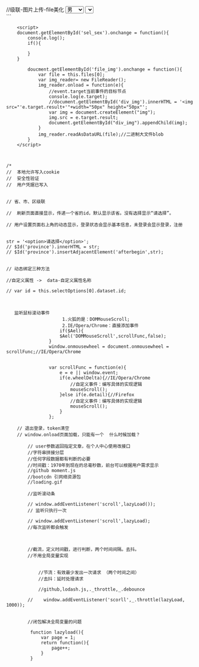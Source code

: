 <div>
//级联-图片上传-file美化
	<select name="" id="sel_sex">
			<option value="1">男</option>
			<option value="2">女</option>
			<option value="3">未知</option>
	</select>
	<select>
			
	</select>
	<input type="file" id="file_img"></input>
</div>
<div id="div_img">
	
</div>
```

		<script>
		document.getElementById('sel_sex').onchange = function(){
			console.log();
			if(){
				
			}
		}
		
			doucment.getElementById('file_img').onchange = function(){
				var file = this.files[0];
				var img_reader= new FileReader();
				img_reader.onload = function(e){
					//event.target当前事件的目标节点
					console.log(e.target);
					//document.getElementById('div_img').innerHTML = '<img src="'e.target.result+'"+width="50px" height="50px"';
					var img = document.createElement("img");
					img.src = e.target.result;
					document.getElementById("div_img").appendChild(img);
				}
				img_reader.readAsDataURL(file);//二进制大文件blob
			}
		</script>
```


/*
//  本地允许写入cookie
//  安全性验证
//  用户凭据已写入


// 省、市、区级联

//  刷新页面直接显示，传递一个省的id，默认显示该省。没有选择显示“请选择”。

// 用户设置页面右上角的动态显示，登录状态会显示基本信息，未登录会显示登录，注册


str = '<option>请选择</option>';
// $Id('province').innerHTML = str;
// $Id('province').insertAdjacentElement('afterbegin',str);


// 动态绑定三种方法

//自定义属性 ->  data-自定义属性名称

// var id = this.selectOptions[0].dataset.id;



   监听鼠标滚动事件  
                     1.火狐的是：DOMMouseScroll;  
                     2.IE/Opera/Chrome：直接添加事件  
                    if($Ael){
                    $Ael('DOMMouseScroll',scrollFunc,false);
                }
                window.onmousewheel = document.onmousewheel = scrollFunc;//IE/Opera/Chrome

                
                var scrollFunc = function(e){
                    e = e || window.event;
                    if(e.wheelDelta){//IE/Opera/Chrome  
                        //自定义事件：编写具体的实现逻辑  
                        mouseScroll();  
                    }else if(e.detail){//Firefox  
                        //自定义事件：编写具体的实现逻辑  
                        mouseScroll();  
                    }  
                };

    // 退出登录，token清空
    // window.onload页面加载，只能有一个  什么时候加载？
    
        // user参数返回指定文章，在个人中心使用改接口
        //字符串拼接分层
        //任何字段数据都有判断的必要
        //时间戳：1970年到现在的总毫秒数，前台可以根据用户需求显示
        //github moment.js
        //bootcdn 引网络资源包
        //loading.gif

        //监听滚动条
        
        // window.addEventListener('scroll',lazyLoad());
        // 监听只执行一次

        // window.addEventListener('scroll',lazyLoad);
        //每次监听都会触发



        //截流，定义时间戳，进行判断，两个时间间隔。去抖。
        //不用全局变量实现


            //节流：有效最少发出一次请求 （两个时间之间）
            //去抖：延时处理请求

            //github,lodash.js,._throttle,_.debounce

        //    window.addEventListener('scorll',_.throttle(lazyLoad, 1000));
        
        
        //闭包解决全局变量的问题
       
         function lazyload(){
             var page = 1;
             return function(){
                 page++;
             }
         }  